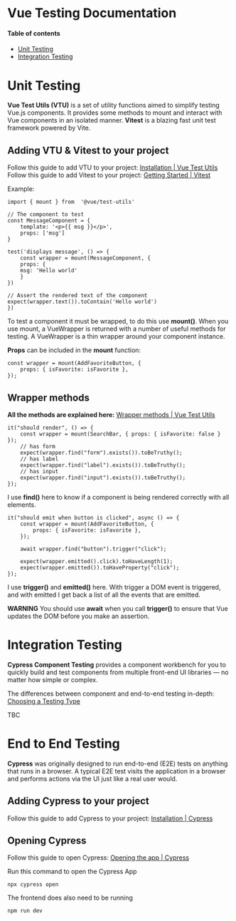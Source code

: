 # Vue Testing Documentation
#### Table of contents

-   [Unit Testing](#unit-testing)
-   [Integration Testing](#integration-testing)

# Unit Testing
**Vue Test Utils (VTU)** is a set of utility functions aimed to simplify testing Vue.js components. It provides some methods to mount and interact with Vue components in an isolated manner. **Vitest** is a blazing fast unit test framework powered by Vite.

## Adding VTU & Vitest to your project
Follow this guide to add VTU to your project: [Installation | Vue Test Utils](https://test-utils.vuejs.org/installation/)
Follow this guide to add Vitest to your project: [Getting Started | Vitest](https://vitest.dev/guide/)

Example:

	import { mount } from  '@vue/test-utils'  
  
	// The component to test  
	const MessageComponent = {  
		template: '<p>{{ msg }}</p>',  
		props: ['msg']  
	}  
	  
	test('displays message', () => {  
		const wrapper = mount(MessageComponent, {  
		props: {  
		msg: 'Hello world'  
		}  
	})  
	  
	// Assert the rendered text of the component  
	expect(wrapper.text()).toContain('Hello world')  
	})
	
To test a component it must be wrapped, to do this use **mount()**. When you use mount, a VueWrapper is returned with a number of useful methods for testing. A VueWrapper is a thin wrapper around your component instance.

**Props** can be included in the **mount** function:

	const wrapper = mount(AddFavoriteButton, {  
		props: { isFavorite: isFavorite },  
	});

## Wrapper methods
**All the methods are explained here:** [Wrapper methods | Vue Test Utils](https://test-utils.vuejs.org/api/#wrapper-methods)

	it("should render", () => {  
		const wrapper = mount(SearchBar, { props: { isFavorite: false } });  
		// has form  
		expect(wrapper.find("form").exists()).toBeTruthy();  
		// has label  
		expect(wrapper.find("label").exists()).toBeTruthy();  
		// has input  
		expect(wrapper.find("input").exists()).toBeTruthy();  
	});
I use **find()** here to know if a component is being rendered correctly with all elements.

	it("should emit when button is clicked", async () => {  
		const wrapper = mount(AddFavoriteButton, {  
			props: { isFavorite: isFavorite },  
		});  
	  
		await wrapper.find("button").trigger("click");  
	  
		expect(wrapper.emitted().click).toHaveLength(1);  
		expect(wrapper.emitted()).toHaveProperty("click");  
	});

I use **trigger()**  and **emitted()**  here. With trigger a DOM event is triggered, and with emitted I get back a list of all the events that are emitted.

**WARNING**
You should use **await** when you call **trigger()** to ensure that Vue updates the DOM before you make an assertion.

# Integration Testing

**Cypress Component Testing** provides a component workbench for you to quickly build and test components from multiple front-end UI libraries — no matter how simple or complex.

The differences between component and end-to-end testing in-depth: [Choosing a Testing Type](https://docs.cypress.io/guides/core-concepts/testing-types#What-you-ll-learn)

TBC

# End to End Testing
**Cypress** was originally designed to run end-to-end (E2E) tests on anything that runs in a browser. A typical E2E test visits the application in a browser and performs actions via the UI just like a real user would.

## Adding Cypress to your project
Follow this guide to add Cypress to your project: [Installation | Cypress](https://docs.cypress.io/guides/getting-started/installing-cypress)

## Opening Cypress

Follow this guide to open Cypress: [Opening the app | Cypress](https://docs.cypress.io/guides/getting-started/opening-the-app)

Run this command to open the Cypress App

	npx cypress open

The frontend does also need to be running

	npm run dev